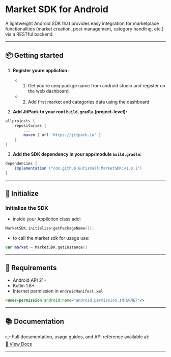 # Market SDK for Android

A lightweight Android SDK that provides easy integration for marketplace functionalities (market creation, post management, category handling, etc.) via a RESTful backend.

---

## 📦 Getting started

1. **Register youre appliction :**
    - 1. Get you're uniq packge name from android studio and register on the web dashboard
    - 2. Add first market and categories data using the dashboard

2. **Add JitPack to your root `build.gradle` (project-level):**

```gradle
allprojects {
    repositories {
        ...
        maven { url 'https://jitpack.io' }
    }
}
```

3. **Add the SDK dependency in your app/module `build.gradle`:**

```gradle
dependencies {
    implementation ("com.github.Gutismall:MarketSDK:v1.0.1")
}
```

---

## 🚀 Initialize

###  **Initialize the SDK**
- inside your Appliction class add:

```kotlin
MarketSDK.initialize(getPackageName());
```
- to call the market sdk for usage use: 
```kotlin
var market = MarketSDK.getInstance()
```
---

## 🧾 Requirements

- Android API 21+
- Kotlin 1.8+
- Internet permission in `AndroidManifest.xml`

```xml
<uses-permission android:name="android.permission.INTERNET"/>
```

---

## 📚 Documentation

👉 Full documentation, usage guides, and API reference available at:  
[📖 View Docs](https://your-username.github.io/your-repo/)

---
